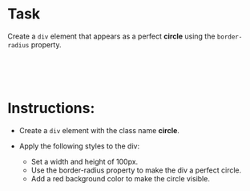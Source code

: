 # Task

Create a `div` element that appears as a perfect **circle** using the `border-radius` property.

&nbsp;

&nbsp;

# Instructions:

- Create a `div` element with the class name **circle**.

- Apply the following styles to the div:

  - Set a width and height of 100px.
  - Use the border-radius property to make the div a perfect circle.
  - Add a red background color to make the circle visible.
